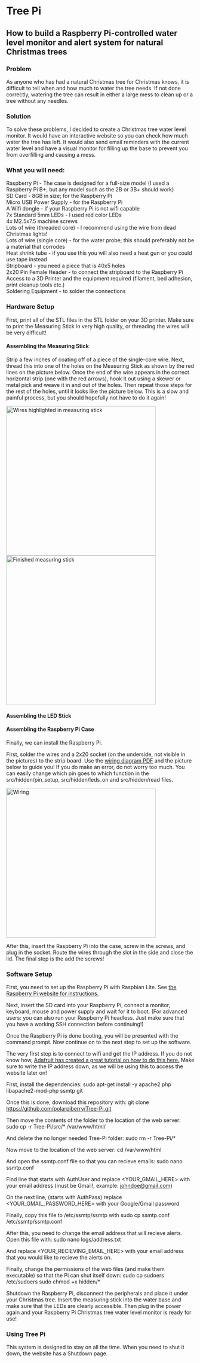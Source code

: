 <h1>Tree Pi</h1>
<h2>How to build a Raspberry Pi-controlled water level monitor and alert system for natural Christmas trees</h2>

<h3>Problem</h3>
As anyone who has had a natural Christmas tree for Christmas knows, it is difficult to tell when and how much to water the tree needs. If not done correctly, watering the tree can result in either a large mess to clean up or a tree without any needles.

<h3>Solution</h3>
To solve these problems, I decided to create a Christmas tree water level monitor. It would have an interactive website so you can check how much water the tree has left. It would also send email reminders with the current water level and have a visual monitor for filling up the base to prevent you from overfilling and causing a mess.

<h3>What you will need:</h3>
Raspberry Pi - The case is designed for a full-size model (I used a Raspberry Pi B+, but any model such as the 2B or 3B+ should work)<br>
SD Card - 8GB in size; for the Raspberry Pi<br>
Micro USB Power Supply - for the Raspberry Pi<br>
A Wifi dongle - if your Raspberry Pi is not wifi capable<br>
7x Standard 5mm LEDs - I used red color LEDs<br>
4x M2.5x7.5 machine screws<br>
Lots of wire (threaded core) - I recommend using the wire from dead Christmas lights!<br>
Lots of wire (single core) - for the water probe; this should preferably not be a material that corrodes<br>
Heat shrink tube - if you use this you will also need a heat gun or you could use tape instead<br>
Stripboard - you need a piece that is 40x5 holes<br>
2x20 Pin Female Header - to connect the stripboard to the Raspberry Pi<br>
Access to a 3D Printer and the equipment required (filament, bed adhesion, print cleanup tools etc.)<br>
Soldering Equipment - to solder the connections<br>

<h3>Hardware Setup</h3>
First, print all of the STL files in the STL folder on your 3D printer. Make sure to print the Measuring Stick in very high quality, or threading the wires will be very difficult!
<h4>Assembling the Measuring Stick</h4>
Strip a few inches of coating off of a piece of the single-core wire. Next, thread this into one of the holes on the Measuring Stick as shown by the red lines on the picture below. Once the end of the wire appears in the correct horizontal strip (one with the red arrows), hook it out using a skewer or metal pick and weave it in and out of the holes. Then repeat those steps for the rest of the holes, until it looks like the picture below. This is a slow and painful process, but you should hopefully not have to do it again!

<img src="https://github.com/polarpiberry/Tree-Pi/blob/master/Pictures/Measuring_stick_annotated.JPG" alt="Wires highlighted in measuring stick" height="400px"/><img src="https://github.com/polarpiberry/Tree-Pi/blob/master/Pictures/Measuring_stick_back.JPG" alt="Finished measuring stick" height="400px"/>

<h4>Assembling the LED Stick</h4>

<h4>Assembling the Raspberry Pi Case</h4>
Finally, we can install the Raspberry Pi.

First, solder the wires and a 2x20 socket (on the underside, not visible in the pictures) to the strip board. Use the <a href="https://github.com/polarpiberry/Tree-Pi/blob/master/Wiring%20Version1.pdf">wiring diagram PDF</a> and the picture below to guide you! If you do make an error, do not worry too much. You can easily change which pin goes to which function in the src/hidden/pin_setup, src/hidden/leds_on and src/hidden/read files.

<img src="https://github.com/polarpiberry/Tree-Pi/blob/master/Pictures/Wiring.JPG" alt="Wiring" height="400px"/>

After this, insert the Raspberry Pi into the case, screw in the screws, and plug in the socket. Route the wires through the slot in the side and close the lid. The final step is the add the screws!

<h3>Software Setup</h3>

First, you need to set up the Raspberry Pi  with Raspbian Lite. See <a href="https://www.raspberrypi.org/documentation/installation/installing-images/README.md">the Raspberry Pi website for instructions.</a> 

Next, insert the SD card into your Raspberry Pi, connect a monitor, keyboard, mouse and power supply and wait for it to boot. (For advanced users: you can also run your Raspberry Pi headless. Just make sure that you have a working SSH connection before continuing!)

Once the Raspberry Pi is done booting, you will be presented with the command prompt. Now continue on to the next step to set up the software.

The very first step is to connect to wifi and get the IP address. If you do not know how, <a href="https://learn.adafruit.com/adafruits-raspberry-pi-lesson-3-network-setup/setting-up-wifi-with-raspi-config-easy">Adafruit has created a great tutorial on how to do this here.</a> Make sure to write the IP address down, as we will be using this to access the website later on!

First, install the dependencies:
  sudo apt-get install -y apache2 php libapache2-mod-php ssmtp git

Once this is done, download this repository with:
  git clone https://github.com/polarpiberry/Tree-Pi.git
  
Then move the contents of the folder to the location of the web server:
  sudo cp -r Tree-Pi/src/* /var/www/html/

And delete the no longer needed Tree-Pi folder:
  sudo rm -r Tree-Pi/*

Now move to the location of the web server:
  cd /var/www/html

And open the ssmtp.conf file so that you can recieve emails:
  sudo nano ssmtp.conf

Find line that starts with AuthUser and replace <YOUR_GMAIL_HERE> with your email address (must be Gmail!, example: johndoe@gmail.com)

On the next line, (starts with AuthPass) replace <YOUR_GMAIL_PASSWORD_HERE> with your Google/Gmail password

Finally, copy this file to /etc/ssmtp/ssmtp with
  sudo cp ssmtp.conf /etc/ssmtp/ssmtp.conf
  
After this, you need to change the email address that will recieve alerts. Open this file with:
  sudo nano logs/address.txt

And replace <YOUR_RECIEVING_EMAIL_HERE> with your email address that you would like to recieve the alerts on.

Finally, change the permissions of the web files (and make them executable) so that the Pi can shut itself down:
  sudo cp sudoers /etc/sudoers
  sudo chmod +x hidden/*

Shutdown the Raspberry Pi, disconnect the peripherals and place it under your Christmas tree. Insert the measuring stick into the water base and make sure that the LEDs are clearly accessible. Then plug in the power again and your Raspberry Pi Christmas tree water level monitor is ready for use!

<h3>Using Tree Pi</h3>
This system is designed to stay on all the time. When you need to shut it down, the website has a Shutdown page.
